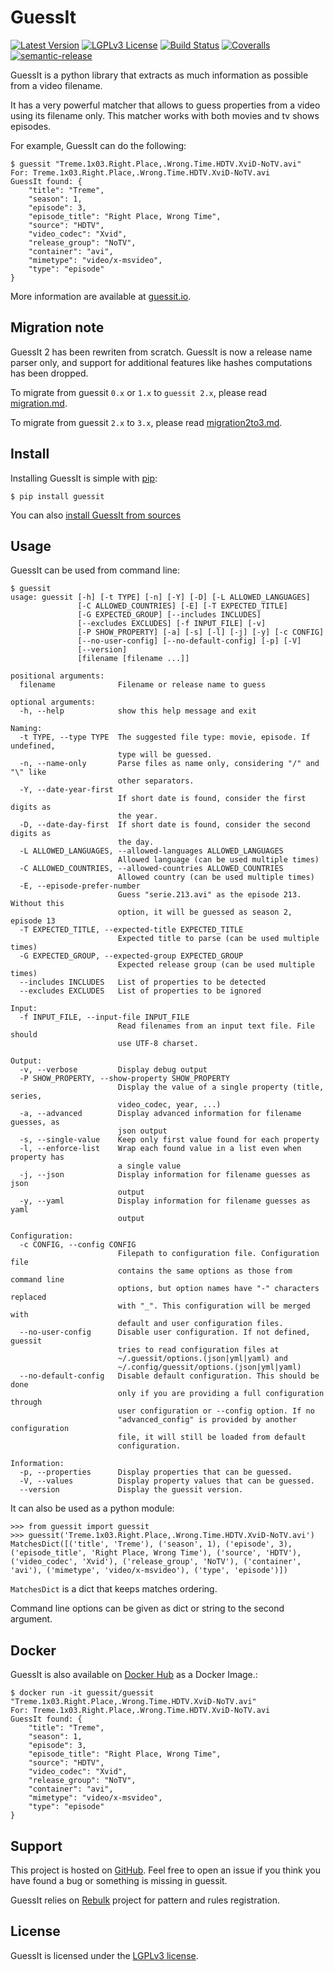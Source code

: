 GuessIt
=======

[![Latest Version](http://img.shields.io/pypi/v/guessit.svg)](https://pypi.python.org/pypi/guessit)
[![LGPLv3 License](http://img.shields.io/badge/license-LGPLv3-blue.svg)]()
[![Build Status](https://img.shields.io/github/workflow/status/guessit-io/guessit/ci)](https://github.com/guessit-io/guessit/actions?query=workflow%3Aci)
[![Coveralls](http://img.shields.io/coveralls/guessit-io/guessit/master.svg)](https://coveralls.io/github/guessit-io/guessit?branch=master)
[![semantic-release](https://img.shields.io/badge/%20%20%F0%9F%93%A6%F0%9F%9A%80-semantic--release-e10079.svg)](https://github.com/relekang/python-semantic-release)

GuessIt is a python library that extracts as much information as
possible from a video filename.

It has a very powerful matcher that allows to guess properties from a
video using its filename only. This matcher works with both movies and
tv shows episodes.

For example, GuessIt can do the following:

    $ guessit "Treme.1x03.Right.Place,.Wrong.Time.HDTV.XviD-NoTV.avi"
    For: Treme.1x03.Right.Place,.Wrong.Time.HDTV.XviD-NoTV.avi
    GuessIt found: {
        "title": "Treme",
        "season": 1,
        "episode": 3,
        "episode_title": "Right Place, Wrong Time",
        "source": "HDTV",
        "video_codec": "Xvid",
        "release_group": "NoTV",
        "container": "avi",
        "mimetype": "video/x-msvideo",
        "type": "episode"
    }

More information are available at [guessit.io](http://guessit.io/).

Migration note
-----

GuessIt 2 has been rewriten from scratch. GuessIt is now a release name
parser only, and support for additional features like hashes
computations has been dropped.

To migrate from guessit `0.x` or `1.x` to `guessit 2.x`, please read
[migration.md](./docs/migration.md).

To migrate from guessit `2.x` to `3.x`, please read
[migration2to3.md](./docs/migration2to3.md).

Install
-----

Installing GuessIt is simple with [pip](http://www.pip-installer.org/):

    $ pip install guessit

You can also [install GuessIt from sources](./docs/sources.md)

Usage
-----

GuessIt can be used from command line:

    $ guessit
    usage: guessit [-h] [-t TYPE] [-n] [-Y] [-D] [-L ALLOWED_LANGUAGES]
                   [-C ALLOWED_COUNTRIES] [-E] [-T EXPECTED_TITLE]
                   [-G EXPECTED_GROUP] [--includes INCLUDES]
                   [--excludes EXCLUDES] [-f INPUT_FILE] [-v]
                   [-P SHOW_PROPERTY] [-a] [-s] [-l] [-j] [-y] [-c CONFIG]
                   [--no-user-config] [--no-default-config] [-p] [-V]
                   [--version]
                   [filename [filename ...]]

    positional arguments:
      filename              Filename or release name to guess

    optional arguments:
      -h, --help            show this help message and exit

    Naming:
      -t TYPE, --type TYPE  The suggested file type: movie, episode. If undefined,
                            type will be guessed.
      -n, --name-only       Parse files as name only, considering "/" and "\" like
                            other separators.
      -Y, --date-year-first
                            If short date is found, consider the first digits as
                            the year.
      -D, --date-day-first  If short date is found, consider the second digits as
                            the day.
      -L ALLOWED_LANGUAGES, --allowed-languages ALLOWED_LANGUAGES
                            Allowed language (can be used multiple times)
      -C ALLOWED_COUNTRIES, --allowed-countries ALLOWED_COUNTRIES
                            Allowed country (can be used multiple times)
      -E, --episode-prefer-number
                            Guess "serie.213.avi" as the episode 213. Without this
                            option, it will be guessed as season 2, episode 13
      -T EXPECTED_TITLE, --expected-title EXPECTED_TITLE
                            Expected title to parse (can be used multiple times)
      -G EXPECTED_GROUP, --expected-group EXPECTED_GROUP
                            Expected release group (can be used multiple times)
      --includes INCLUDES   List of properties to be detected
      --excludes EXCLUDES   List of properties to be ignored

    Input:
      -f INPUT_FILE, --input-file INPUT_FILE
                            Read filenames from an input text file. File should
                            use UTF-8 charset.

    Output:
      -v, --verbose         Display debug output
      -P SHOW_PROPERTY, --show-property SHOW_PROPERTY
                            Display the value of a single property (title, series,
                            video_codec, year, ...)
      -a, --advanced        Display advanced information for filename guesses, as
                            json output
      -s, --single-value    Keep only first value found for each property
      -l, --enforce-list    Wrap each found value in a list even when property has
                            a single value
      -j, --json            Display information for filename guesses as json
                            output
      -y, --yaml            Display information for filename guesses as yaml
                            output

    Configuration:
      -c CONFIG, --config CONFIG
                            Filepath to configuration file. Configuration file
                            contains the same options as those from command line
                            options, but option names have "-" characters replaced
                            with "_". This configuration will be merged with
                            default and user configuration files.
      --no-user-config      Disable user configuration. If not defined, guessit
                            tries to read configuration files at
                            ~/.guessit/options.(json|yml|yaml) and
                            ~/.config/guessit/options.(json|yml|yaml)
      --no-default-config   Disable default configuration. This should be done
                            only if you are providing a full configuration through
                            user configuration or --config option. If no
                            "advanced_config" is provided by another configuration
                            file, it will still be loaded from default
                            configuration.

    Information:
      -p, --properties      Display properties that can be guessed.
      -V, --values          Display property values that can be guessed.
      --version             Display the guessit version.

It can also be used as a python module:

    >>> from guessit import guessit
    >>> guessit('Treme.1x03.Right.Place,.Wrong.Time.HDTV.XviD-NoTV.avi')
    MatchesDict([('title', 'Treme'), ('season', 1), ('episode', 3), ('episode_title', 'Right Place, Wrong Time'), ('source', 'HDTV'), ('video_codec', 'Xvid'), ('release_group', 'NoTV'), ('container', 'avi'), ('mimetype', 'video/x-msvideo'), ('type', 'episode')])

`MatchesDict` is a dict that keeps matches ordering.

Command line options can be given as dict or string to the second argument.

Docker
------

GuessIt is also available on [Docker Hub](https://hub.docker.com/r/guessit/guessit/) as a Docker Image.:

    $ docker run -it guessit/guessit "Treme.1x03.Right.Place,.Wrong.Time.HDTV.XviD-NoTV.avi"
    For: Treme.1x03.Right.Place,.Wrong.Time.HDTV.XviD-NoTV.avi
    GuessIt found: {
        "title": "Treme",
        "season": 1,
        "episode": 3,
        "episode_title": "Right Place, Wrong Time",
        "source": "HDTV",
        "video_codec": "Xvid",
        "release_group": "NoTV",
        "container": "avi",
        "mimetype": "video/x-msvideo",
        "type": "episode"
    }

Support
-------

This project is hosted on [GitHub](https://github.com/guessit-io/guessit). Feel free to open an issue if you think you have found a bug or something is missing in guessit.

GuessIt relies on [Rebulk](https://github.com/Toilal/rebulk) project for pattern and rules registration.

License
-------

GuessIt is licensed under the [LGPLv3 license](http://www.gnu.org/licenses/lgpl.html).
